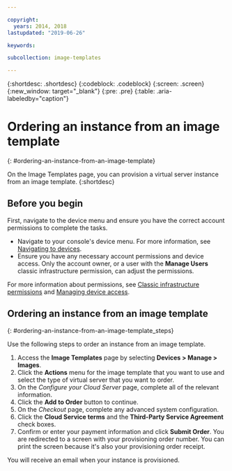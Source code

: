 ```yaml
---

copyright:
  years: 2014, 2018
lastupdated: "2019-06-26"

keywords:

subcollection: image-templates

---
```


{:shortdesc: .shortdesc}
{:codeblock: .codeblock}
{:screen: .screen}
{:new_window: target="_blank"}
{:pre: .pre}
{:table: .aria-labeledby="caption"}


# Ordering an instance from an image template
{: #ordering-an-instance-from-an-image-template}

On the Image Templates page, you can provision a virtual server instance from an image template.
{:shortdesc}

## Before you begin
First, navigate to the device menu and ensure you have the correct account permissions to complete the tasks.

* Navigate to your console's device menu. For more information, see [Navigating to devices](/docs/infrastructure/image-templates?topic=virtual-servers-navigating-devices).
* Ensure you have any necessary account permissions and device access. Only the account owner, or a user with the **Manage Users** classic infrastructure permission, can adjust the permissions.

For more information about permissions, see [Classic infrastructure permissions](/docs/iam?topic=iam-infrapermission#infrapermission) and [Managing device access](/docs/vsi?topic=virtual-servers-managing-device-access).

## Ordering an instance from an image template
{: #ordering-an-instance-from-an-image-template_steps}

Use the following steps to order an instance from an image template.

1. Access the **Image Templates** page by selecting **Devices > Manage > Images**.
2. Click the **Actions** menu for the image template that you want to use and select the type of virtual server that you want to order.
3. On the _Configure your Cloud Server_ page, complete all of the relevant information.
4. Click the **Add to Order** button to continue.
5. On the _Checkout_ page, complete any advanced system configuration.
6. Click the **Cloud Service terms** and the **Third-Party Service Agreement** check boxes.
7. Confirm or enter your payment information and click **Submit Order**. You are redirected to a screen with your provisioning order number. You can print the screen because it's also your provisioning order receipt.

You will receive an email when your instance is provisioned.

